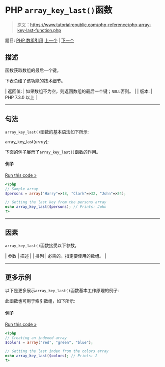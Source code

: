 # PHP `array_key_last()`函数

> 原文：<https://www.tutorialrepublic.com/php-reference/php-array-key-last-function.php>

题目: [PHP 数组引用](php-array-functions.php) [上一个](php-array-key-first-function.php) | [下一个](php-array-keys-function.php)

## 描述

函数获取数组的最后一个键。

下表总结了该功能的技术细节。

| 返回值: | 如果数组不为空，则返回数组的最后一个键；`NULL`否则。 |
| 版本: | PHP 7.3.0 以上 |

* * *

## 句法

`array_key_last()`函数的基本语法如下所示:

array_key_last(*array*);

下面的例子展示了`array_key_last()`函数的作用。

#### 例子

[Run this code »](../codelab.php?topic=php&file=get-the-last-key-of-an-array "Run this code to view the output")

```php
<?php
// Sample array
$persons = array("Harry"=>18, "Clark"=>32, "John"=>24);

// Getting the last key from the persons array
echo array_key_last($persons); // Prints: John
?>
```

* * *

## 因素

`array_key_last()`函数接受以下参数。

| 参数 | 描述 |
| 排列 | 必需的。指定要使用的数组。 |

* * *

## 更多示例

以下是更多展示`array_key_last()`函数基本工作原理的例子:

此函数也可用于索引数组，如下所示:

#### 例子

[Run this code »](../codelab.php?topic=php&file=get-the-last-index-of-an-array "Run this code to view the output")

```php
<?php
// Creating an indexed array
$colors = array("red", "green", "blue");

// Getting the last index from the colors array
echo array_key_last($colors); // Prints: 2
?>
```